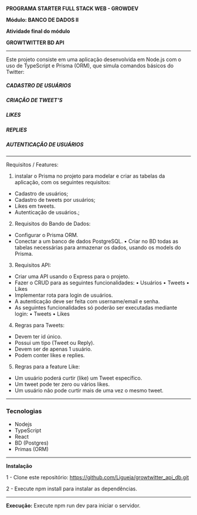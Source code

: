 <b>PROGRAMA STARTER FULL STACK WEB - GROWDEV</b>

<b>Módulo: BANCO DE DADOS II</b>

<b>Atividade final do módulo</b>

<b>GROWTWITTER BD API</b>

<hr>

Este projeto consiste em uma aplicação desenvolvida em Node.js com o uso de TypeScript e Prisma (ORM), que simula comandos básicos do Twitter:

##### CADASTRO DE USUÁRIOS
##### CRIAÇÃO DE TWEET'S
##### LIKES
##### REPLIES
##### AUTENTICAÇÃO DE USUÁRIOS

<hr>

Requisitos / Features: 

1. instalar o Prisma no projeto para modelar e criar as tabelas da aplicação, com os seguintes requisitos:
- Cadastro de usuários;
- Cadastro de tweets por usuários;
- Likes em tweets.
- Autenticação de usuários.;
  
2. Requisitos do Bando de Dados:
- Configurar o Prisma ORM.
- Conectar a um banco de dados PostgreSQL.
• Criar no BD todas as tabelas necessárias para armazenar os dados, usando os models do Prisma.
  
3. Requisitos API:
- Criar uma API usando o Express para o projeto.
- Fazer o CRUD para as seguintes funcionalidades:
• Usuários
• Tweets
• Likes
- Implementar rota para login de usuários.
- A autenticação deve ser feita com username/email e senha.
- As seguintes funcionalidades só poderão ser executadas mediante login:
• Tweets
• Likes

4. Regras para Tweets:
- Devem ter id único.
- Possui um tipo (Tweet ou Reply).
- Devem ser de apenas 1 usuário.
- Podem conter likes e replies.
   
5. Regras para a feature Like:
- Um usuário poderá curtir (like) um Tweet específico.
- Um tweet pode ter zero ou vários likes.
- Um usuário não pode curtir mais de uma vez o mesmo tweet.
  
<hr>

### Tecnologias

- Nodejs
- TypeScript
- React
- BD (Postgres)
- Primas (ORM)

<hr>

<b>Instalação</b>

1 - Clone este repositório: https://github.com/Ligueja/growtwitter_api_db.git

2 - Execute npm install para instalar as dependências.

<hr>

<b>Execução:</b>
Execute npm run dev para iniciar o servidor.
